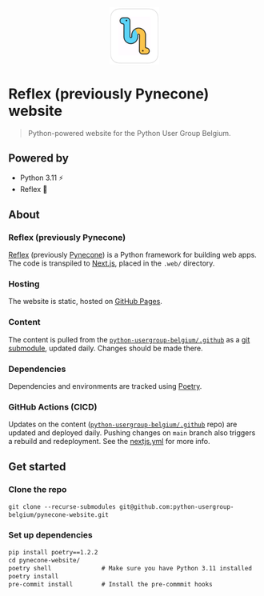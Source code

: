 <div align="center"><img width="20%" src="https://raw.githubusercontent.com/python-usergroup-belgium/pynecone-website/main/assets/logo.png"/></div>

# Reflex (previously Pynecone) website

> Python-powered website for the Python User Group Belgium.

## Powered by

- Python 3.11 ⚡️
- Reflex 🎍

## About

### Reflex (previously Pynecone)

[Reflex](https://reflex.dev/) (previously [Pynecone](https://pynecone.io/)) is a Python framework for building web apps. The code is transpiled to [Next.js](https://nextjs.org/), placed in the `.web/` directory.

### Hosting

The website is static, hosted on [GitHub Pages](https://pages.github.com/).

### Content

The content is pulled from the [`python-usergroup-belgium/.github`](https://github.com/python-usergroup-belgium/.github) as a [git submodule](https://git-scm.com/book/en/v2/Git-Tools-Submodules), updated daily. Changes should be made there.

### Dependencies

Dependencies and environments are tracked using [Poetry](https://python-poetry.org/).

### GitHub Actions (CICD)

Updates on the content ([`python-usergroup-belgium/.github`](https://github.com/python-usergroup-belgium/.github) repo) are updated and deployed daily. Pushing changes on `main` branch also triggers a rebuild and redeployment. See the [nextjs.yml](https://github.com/python-usergroup-belgium/pynecone-website/blob/main/.github/workflows/nextjs.yml) for more info.

## Get started

### Clone the repo

```commandline
git clone --recurse-submodules git@github.com:python-usergroup-belgium/pynecone-website.git
```

### Set up dependencies

```commandline
pip install poetry==1.2.2
cd pynecone-website/
poetry shell              # Make sure you have Python 3.11 installed
poetry install
pre-commit install        # Install the pre-commmit hooks
```
